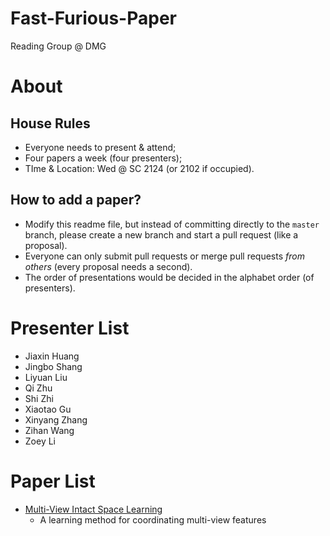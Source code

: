 # Fast-Furious-Paper
Reading Group @ DMG

# About

## House Rules
- Everyone needs to present & attend;
- Four papers a week (four presenters);
- TIme & Location: Wed @ SC 2124 (or 2102 if occupied).

## How to add a paper?
- Modify this readme file, but instead of committing directly to the `master` branch, please create a new branch and start a pull request (like a proposal).
- Everyone can only submit pull requests or merge pull requests *from others* (every proposal needs a second).
- The order of presentations would be decided in the alphabet order (of presenters).

# Presenter List

- Jiaxin Huang
- Jingbo Shang
- Liyuan Liu
- Qi Zhu
- Shi Zhi
- Xiaotao Gu
- Xinyang Zhang
- Zihan Wang
- Zoey Li

# Paper List
- [Multi-View Intact Space Learning](https://ieeexplore.ieee.org/stamp/stamp.jsp?tp=&arnumber=7072521)
  - A learning method for coordinating multi-view features
